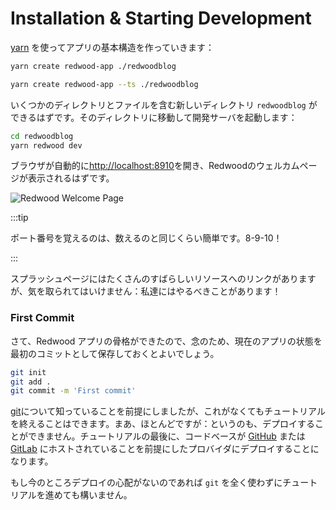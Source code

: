 # Installation & Starting Development

<!--
We'll use yarn ([yarn](https://yarnpkg.com/getting-started/install) is a requirement) to create the basic structure of our app:
-->

[yarn](https://yarnpkg.com/getting-started/install) を使ってアプリの基本構造を作っていきます：


<Tabs groupId="js-ts">
<TabItem value="js" label="JavaScript">

```bash
yarn create redwood-app ./redwoodblog
```

</TabItem>
<TabItem value="ts" label="TypeScript">

```bash
yarn create redwood-app --ts ./redwoodblog
```

</TabItem>
</Tabs>

<!--
You'll have a new directory `redwoodblog` containing several directories and files. Change to that directory and we'll start the development server:
-->

いくつかのディレクトリとファイルを含む新しいディレクトリ `redwoodblog` ができるはずです。そのディレクトリに移動して開発サーバを起動します：

```bash
cd redwoodblog
yarn redwood dev
```

<!--
A browser should automatically open to [http://localhost:8910](http://localhost:8910) and you will see the Redwood welcome page:
-->

ブラウザが自動的に[http://localhost:8910](http://localhost:8910)を開き、Redwoodのウェルカムページが表示されるはずです。

![Redwood Welcome Page](https://user-images.githubusercontent.com/300/145314717-431cdb7a-1c45-4aca-9bbc-74df4f05cc3b.png)

:::tip

<!--
Remembering the port number is as easy as counting: 8-9-10!
-->

ポート番号を覚えるのは、数えるのと同じくらい簡単です。8-9-10！

:::

<!--
The splash page gives you links to many resources, but don't get distracted: we've got a job to do!
-->

スプラッシュページにはたくさんのすばらしいリソースへのリンクがありますが、気を取られてはいけません：私達にはやるべきことがあります！

### First Commit

<!--
Now that we have the skeleton of our Redwood app in place, it's a good idea to save the current state of the app as your first commit...just in case.
-->

さて、Redwood アプリの骨格ができたので、念のため、現在のアプリの状態を最初のコミットとして保存しておくとよいでしょう。

```bash
git init
git add .
git commit -m 'First commit'
```

<!--
[git](https://git-scm.com/) is another of those concepts we assume you know, but you *can* complete the tutorial without it. Well, almost: you won't be able to deploy! At the end we'll be deploying to a provider that requires your codebase to be hosted in either [GitHub](https://github.com) or [GitLab](https://gitlab.com).
-->

[git](https://git-scm.com/)について知っていることを前提にしましたが、これがなくてもチュートリアルを終えることはできます。まあ、ほとんどですが：というのも、デプロイすることができません。チュートリアルの最後に、コードベースが [GitHub](https://github.com) または [GitLab](https://gitlab.com) にホストされていることを前提にしたプロバイダにデプロイすることになります。

<!--
If you're not worried about deployment for now, you can go ahead and complete the tutorial without using `git` at all.
-->

もし今のところデプロイの心配がないのであれば `git` を全く使わずにチュートリアルを進めても構いません。
